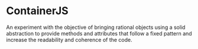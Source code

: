 # ContainerJS
An experiment with the objective of bringing rational objects using a solid abstraction to provide methods and attributes that follow a fixed pattern and increase the readability and coherence of the code.